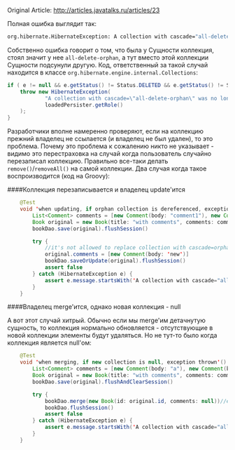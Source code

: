 Original Article: http://articles.javatalks.ru/articles/23

Полная ошибка выглядит так:
```bash
org.hibernate.HibernateException: A collection with cascade="all-delete-orphan" was no longer referenced by the owning entity instance: org.javatalks.training.hibernate.entity.bag.Book.comments`.
```
Собственно ошибка говорит о том, что была у Сущности коллекция, стоял значит у нее `all-delete-orphan`, а тут вместо этой коллекции Сущности подсунули другую. Код, ответственный за такой случай находится в классе `org.hibernate.engine.internal.Collections`:
```java
if ( e != null && e.getStatus() != Status.DELETED && e.getStatus() != Status.GONE ) {
	throw new HibernateException(
			"A collection with cascade=\"all-delete-orphan\" was no longer referenced by the owning entity instance: " +
			loadedPersister.getRole()
	);
}
```
Разработчики вполне намеренно проверяют, если на коллекцию прежний владелец не ссылается (и владелец не был удален), то это проблема. Почему это проблема к сожалению никто не указывает - видимо это перестраховка на случай когда пользователь случайно перезаписал коллекцию. Правильно все-таки делать `remove()`/`removeAll()` на самой коллекции. Два случая когда такое воспроизводится (код на Groovy):

####Коллекция перезаписывается и владелец update'ится
```java
    @Test
    void 'when updating, if orphan collection is dereferenced, exception thrown'() {
        List<Comment> comments = [new Comment(body: "comment1"), new Comment(body: "comment2")]
        Book original = new Book(title: "with comments", comments: comments)
        bookDao.save(original).flushSession()

        try {
            //it's not allowed to replace collection with cascade=orphan
            original.comments = [new Comment(body: 'new')]
            bookDao.saveOrUpdate(original).flushSession()
            assert false
        } catch (HibernateException e) {
            assert e.message.startsWith('A collection with cascade="all-delete-orphan" was no longer referenced by the owning entity instance')
        }
    }
```

####Владелец merge'ится, однако новая коллекция - null

А вот этот случай хитрый. Обычно если мы merge'им детачнутую сущность, то коллекция нормально обновляется - отсутствующие в новой коллекции элементы будут удаляться. Но не тут-то было когда коллекция является null'ом:
```java
    @Test
    void 'when merging, if new collection is null, exception thrown'() {
        List<Comment> comments = [new Comment(body: "a"), new Comment(body: "b")]
        Book original = new Book(title: "with comments", comments: comments)
        bookDao.save(original).flushAndClearSession()

        try {
            bookDao.merge(new Book(id: original.id, comments: null))//exception only due to null
            bookDao.flushSession()
            assert false
        } catch (HibernateException e) {
            assert e.message.startsWith('A collection with cascade="all-delete-orphan" was no longer referenced by the owning entity instance')
        }
    }
```
